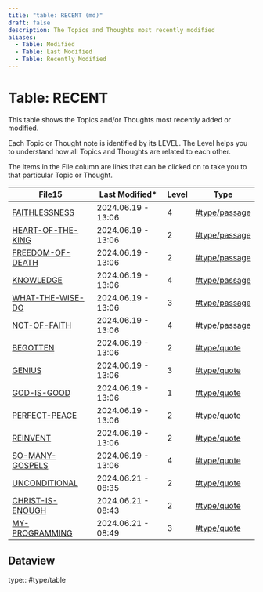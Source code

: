 ```yaml
---
title: "table: RECENT (md)"
draft: false
description: The Topics and Thoughts most recently modified
aliases:
  - Table: Modified
  - Table: Last Modified
  - Table: Recently Modified
---
```

# Table: RECENT
This table shows the Topics and/or Thoughts most recently added or modified.

Each Topic or Thought note is identified by its LEVEL. The Level helps you to understand how all Topics and Thoughts are related to each other.

The items in the File column are links that can be clicked on to take you to that particular Topic or Thought.

|File15|Last Modified*|Level|Type|
|---|---|---|---|
|[FAITHLESSNESS](app://obsidian.md/content/BIBLE/FAITHLESSNESS.md)|2024.06.19 - 13:06|4|[#type/passage](app://obsidian.md/index.html#type/passage)|
|[HEART-OF-THE-KING](app://obsidian.md/content/BIBLE/HEART-OF-THE-KING.md)|2024.06.19 - 13:06|2|[#type/passage](app://obsidian.md/index.html#type/passage)|
|[FREEDOM-OF-DEATH](app://obsidian.md/content/BIBLE/FREEDOM-OF-DEATH.md)|2024.06.19 - 13:06|2|[#type/passage](app://obsidian.md/index.html#type/passage)|
|[KNOWLEDGE](app://obsidian.md/content/BIBLE/KNOWLEDGE.md)|2024.06.19 - 13:06|4|[#type/passage](app://obsidian.md/index.html#type/passage)|
|[WHAT-THE-WISE-DO](app://obsidian.md/content/BIBLE/WHAT-THE-WISE-DO.md)|2024.06.19 - 13:06|3|[#type/passage](app://obsidian.md/index.html#type/passage)|
|[NOT-OF-FAITH](app://obsidian.md/content/BIBLE/NOT-OF-FAITH.md)|2024.06.19 - 13:06|4|[#type/passage](app://obsidian.md/index.html#type/passage)|
|[BEGOTTEN](app://obsidian.md/content/QUOTES/BEGOTTEN.md)|2024.06.19 - 13:06|2|[#type/quote](app://obsidian.md/index.html#type/quote)|
|[GENIUS](app://obsidian.md/content/QUOTES/GENIUS.md)|2024.06.19 - 13:06|3|[#type/quote](app://obsidian.md/index.html#type/quote)|
|[GOD-IS-GOOD](app://obsidian.md/content/QUOTES/GOD-IS-GOOD.md)|2024.06.19 - 13:06|1|[#type/quote](app://obsidian.md/index.html#type/quote)|
|[PERFECT-PEACE](app://obsidian.md/content/QUOTES/PERFECT-PEACE.md)|2024.06.19 - 13:06|2|[#type/quote](app://obsidian.md/index.html#type/quote)|
|[REINVENT](app://obsidian.md/content/QUOTES/REINVENT.md)|2024.06.19 - 13:06|2|[#type/quote](app://obsidian.md/index.html#type/quote)|
|[SO-MANY-GOSPELS](app://obsidian.md/content/QUOTES/SO-MANY-GOSPELS.md)|2024.06.19 - 13:06|4|[#type/quote](app://obsidian.md/index.html#type/quote)|
|[UNCONDITIONAL](app://obsidian.md/content/QUOTES/UNCONDITIONAL.md)|2024.06.21 - 08:35|2|[#type/quote](app://obsidian.md/index.html#type/quote)|
|[CHRIST-IS-ENOUGH](app://obsidian.md/content/QUOTES/CHRIST-IS-ENOUGH.md)|2024.06.21 - 08:43|2|[#type/quote](app://obsidian.md/index.html#type/quote)|
|[MY-PROGRAMMING](app://obsidian.md/content/QUOTES/MY-PROGRAMMING.md)|2024.06.21 - 08:49|3|[#type/quote](app://obsidian.md/index.html#type/quote)|
## Dataview
type:: #type/table
